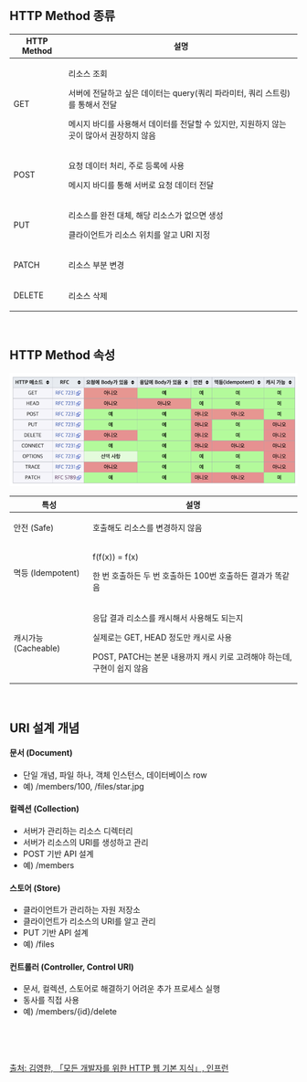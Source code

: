 <br />

## HTTP Method 종류

<table>
    <thead>
        <tr>
            <th>HTTP Method</th>
            <th>설명</th>
        </tr>
    </thead>
    <tbody>
        <tr>
            <td>GET</td>
            <td>
                <p>리소스 조회</p>
                <p>서버에 전달하고 싶은 데이터는 query(쿼리 파라미터, 쿼리 스트링)를 통해서 전달</p>
                <p>메시지 바디를 사용해서 데이터를 전달할 수 있지만, 지원하지 않는 곳이 많아서 권장하지 않음</p>
            </td>
        </tr>
        <tr>
            <td>POST</td>
            <td>
                <p>요청 데이터 처리, 주로 등록에 사용</p>
                <p>메시지 바디를 통해 서버로 요청 데이터 전달</p>
            </td>
        </tr>
        <tr>
            <td>PUT</td>
            <td>
                <p>리소스를 완전 대체, 해당 리소스가 없으면 생성</p>
                <p>클라이언트가 리소스 위치를 알고 URI 지정</p>
            </td>
        </tr>
        <tr>
            <td>PATCH</td>
            <td><p>리소스 부분 변경</p></td>
        </tr>
        <tr>
            <td>DELETE</td>
            <td><p>리소스 삭제</p></td>
        </tr>
    </tbody>
</table>

<br />

## HTTP Method 속성

![alt text](https://github.com/Heejinee3/Study/blob/master/Basic/Http/Figure/Figure6.png?raw=true)

<p></p>

<table>
    <thead>
        <tr>
            <th>특성</th>
            <th>설명</th>
        </tr>
    </thead>
    <tbody>
        <tr>
            <td>안전 (Safe)</td>
            <td><p>호출해도 리소스를 변경하지 않음</p></td>
        </tr>
        <tr>
            <td>멱등 (Idempotent)</td>
            <td>
                <p>f(f(x)) = f(x)</p>
                <p>한 번 호출하든 두 번 호출하든 100번 호출하든 결과가 똑같음</p>
            </td>
        </tr>
        <tr>
            <td>캐시가능 (Cacheable)</td>
            <td>
                <p>응답 결과 리소스를 캐시해서 사용해도 되는지</p>
                <p>실제로는 GET, HEAD 정도만 캐시로 사용</p>
                <p>POST, PATCH는 본문 내용까지 캐시 키로 고려해야 하는데, 구현이 쉽지 않음</p>
            </td>
        </tr>
    </tbody>
</table>

<br />

## URI 설계 개념

#### 문서 (Document)

- 단일 개념, 파일 하나, 객체 인스턴스, 데이터베이스 row
- 예) /members/100, /files/star.jpg

<p></p>

#### 컬렉션 (Collection)

- 서버가 관리하는 리소스 디렉터리
- 서버가 리소스의 URI를 생성하고 관리
- POST 기반 API 설계
- 예) /members

<p></p>

#### 스토어 (Store)

- 클라이언트가 관리하는 자원 저장소
- 클라이언트가 리소스의 URI를 알고 관리
- PUT 기반 API 설계
- 예) /files

<p></p>

#### 컨트롤러 (Controller, Control URI)

- 문서, 컬렉션, 스토어로 해결하기 어려운 추가 프로세스 실행
- 동사를 직접 사용
- 예) /members/{id}/delete

<br />
<br />
<br />

[출처: 김영한, 「모든 개발자를 위한 HTTP 웹 기본 지식」, 인프런](https://www.inflearn.com/course/http-%EC%9B%B9-%EB%84%A4%ED%8A%B8%EC%9B%8C%ED%81%AC/dashboard)

<br />
